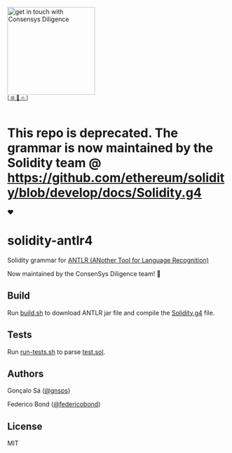 [<img width="200" alt="get in touch with Consensys Diligence" src="https://user-images.githubusercontent.com/2865694/56826101-91dcf380-685b-11e9-937c-af49c2510aa0.png">](https://diligence.consensys.net)<br/>
<sup>
[[  🌐  ](https://diligence.consensys.net/?utm_source=github_npm&utm_medium=banner&utm_campaign=solidity-antlr-grammar)  [  📩  ](mailto:diligence@consensys.net)  [  🔥  ](https://consensys.github.io/diligence/)]
</sup><br/><br/>

# This repo is deprecated. The grammar is now maintained by the Solidity team @ https://github.com/ethereum/solidity/blob/develop/docs/Solidity.g4

❤️

# solidity-antlr4

Solidity grammar for [ANTLR (ANother Tool for Language Recognition) ](https://www.antlr.org/)

Now maintained by the ConsenSys Diligence team! :tada:

## Build

Run [build.sh](./build.sh) to download ANTLR jar file and compile the [Solidity.g4](./Solidity.g4) file.

## Tests

Run [run-tests.sh](./run-tests.sh) to parse [test.sol](./test.sol).

## Authors

Gonçalo Sá ([@gnsps](https://twitter.com/gnsps))

Federico Bond ([@federicobond](https://github.com/federicobond))

## License

MIT

